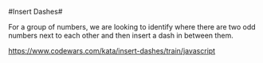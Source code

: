 #Insert Dashes#

For a group of numbers, we are looking to identify where there are two odd numbers next to each other and then insert a dash in between them.

https://www.codewars.com/kata/insert-dashes/train/javascript